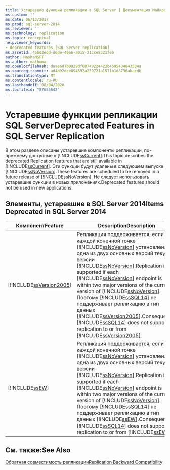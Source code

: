 ```yaml
---
title: Устаревшие функции репликации в SQL Server | Документация Майкрософт
ms.custom: ''
ms.date: 06/13/2017
ms.prod: sql-server-2014
ms.reviewer: ''
ms.technology: replication
ms.topic: conceptual
helpviewer_keywords:
- deprecated features [SQL Server replication]
ms.assetid: 46bd3edd-d6de-40a6-a015-21cce8321feb
author: MashaMSFT
ms.author: mathoma
ms.openlocfilehash: daae6d7b0829df68749224422b4595404843534a
ms.sourcegitcommit: ad4d92dce894592a259721a1571b1d8736abacdb
ms.translationtype: MT
ms.contentlocale: ru-RU
ms.lasthandoff: 08/04/2020
ms.locfileid: "87655642"
---
```

# <a name="deprecated-features-in-sql-server-replication"></a><span data-ttu-id="be88c-102">Устаревшие функции репликации SQL Server</span><span class="sxs-lookup"><span data-stu-id="be88c-102">Deprecated Features in SQL Server Replication</span></span>
  <span data-ttu-id="be88c-103">В этом разделе описаны устаревшие компоненты репликации, по-прежнему доступные в [!INCLUDE[ssCurrent](../../includes/sscurrent-md.md)].</span><span class="sxs-lookup"><span data-stu-id="be88c-103">This topic describes the deprecated Replication features that are still available in [!INCLUDE[ssCurrent](../../includes/sscurrent-md.md)].</span></span> <span data-ttu-id="be88c-104">Эти функции будут удалены в следующем выпуске [!INCLUDE[ssNoVersion](../../includes/ssnoversion-md.md)].</span><span class="sxs-lookup"><span data-stu-id="be88c-104">These features are scheduled to be removed in a future release of [!INCLUDE[ssNoVersion](../../includes/ssnoversion-md.md)].</span></span> <span data-ttu-id="be88c-105">Не следует использовать устаревшие функции в новых приложениях.</span><span class="sxs-lookup"><span data-stu-id="be88c-105">Deprecated features should not be used in new applications.</span></span>  
  
## <a name="items-deprecated-in-sql-server-2014"></a><span data-ttu-id="be88c-106">Элементы, устаревшие в SQL Server 2014</span><span class="sxs-lookup"><span data-stu-id="be88c-106">Items Deprecated in SQL Server 2014</span></span>  
  
|<span data-ttu-id="be88c-107">Компонент</span><span class="sxs-lookup"><span data-stu-id="be88c-107">Feature</span></span>|<span data-ttu-id="be88c-108">Description</span><span class="sxs-lookup"><span data-stu-id="be88c-108">Description</span></span>|  
|-------------|-----------------|  
|[!INCLUDE[ssVersion2005](../../includes/ssversion2005-md.md)]|<span data-ttu-id="be88c-109">Репликация поддерживается, если на каждой конечной точке [!INCLUDE[ssNoVersion](../../includes/ssnoversion-md.md)] установлена одна из двух основных версий текущей версии [!INCLUDE[ssNoVersion](../../includes/ssnoversion-md.md)].</span><span class="sxs-lookup"><span data-stu-id="be88c-109">Replication is supported if each [!INCLUDE[ssNoVersion](../../includes/ssnoversion-md.md)] endpoint is within two major versions of the current version of [!INCLUDE[ssNoVersion](../../includes/ssnoversion-md.md)].</span></span> <span data-ttu-id="be88c-110">Поэтому [!INCLUDE[ssSQL14](../../includes/sssql14-md.md)] не поддерживает репликацию в тип данных [!INCLUDE[ssVersion2005](../../includes/ssversion2005-md.md)].</span><span class="sxs-lookup"><span data-stu-id="be88c-110">Consequently, [!INCLUDE[ssSQL14](../../includes/sssql14-md.md)] does not support replication to or from [!INCLUDE[ssVersion2005](../../includes/ssversion2005-md.md)].</span></span>|  
|[!INCLUDE[ssEW](../../includes/ssew-md.md)]|<span data-ttu-id="be88c-111">Репликация поддерживается, если на каждой конечной точке [!INCLUDE[ssNoVersion](../../includes/ssnoversion-md.md)] установлена одна из двух основных версий текущей версии [!INCLUDE[ssNoVersion](../../includes/ssnoversion-md.md)].</span><span class="sxs-lookup"><span data-stu-id="be88c-111">Replication is supported if each [!INCLUDE[ssNoVersion](../../includes/ssnoversion-md.md)] endpoint is within two major versions of the current version of [!INCLUDE[ssNoVersion](../../includes/ssnoversion-md.md)].</span></span> <span data-ttu-id="be88c-112">Поэтому [!INCLUDE[ssSQL14](../../includes/sssql14-md.md)] не поддерживает репликацию в тип данных [!INCLUDE[ssEW](../../includes/ssew-md.md)].</span><span class="sxs-lookup"><span data-stu-id="be88c-112">Consequently, [!INCLUDE[ssSQL14](../../includes/sssql14-md.md)] does not support replication to or from [!INCLUDE[ssEW](../../includes/ssew-md.md)].</span></span>|  
  
## <a name="see-also"></a><span data-ttu-id="be88c-113">См. также:</span><span class="sxs-lookup"><span data-stu-id="be88c-113">See Also</span></span>  
 [<span data-ttu-id="be88c-114">Обратная совместимость репликации</span><span class="sxs-lookup"><span data-stu-id="be88c-114">Replication Backward Compatibility</span></span>](replication-backward-compatibility.md)  
  
  
